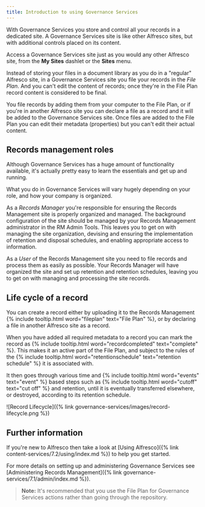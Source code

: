 ```yaml
---
title: Introduction to using Governance Services
---
```


With Governance Services you store and control all your records in a dedicated site. 
A Governance Services site is like other Alfresco sites, but with additional controls placed on its content.

Access a Governance Services site just as you would any other Alfresco site, from the **My Sites** dashlet or the **Sites** menu.

Instead of storing your files in a document library as you do in a "regular" Alfresco site, in a Governance Services 
site you file your records in the *File Plan*. And you can't edit the content of records; once they're in the File Plan 
record content is considered to be final.

You file records by adding them from your computer to the File Plan, or if you're in another Alfresco site you can 
declare a file as a record and it will be added to the Governance Services site. Once files are added to the File Plan 
you can edit their metadata (properties) but you can't edit their actual content.

## Records management roles

Although Governance Services has a huge amount of functionality available, it's actually pretty easy to learn the essentials and get up and running.

What you do in Governance Services will vary hugely depending on your role, and how your company is organized. 

As a *Records Manager* you're responsible for ensuring the Records Management site is properly organized and managed. The background configuration of the site should be managed by your Records Management administrator in the RM Admin Tools. This leaves you to get on with managing the site organization, devising and ensuring the implementation of retention and disposal schedules, and enabling appropriate access to information.

As a *User* of the Records Management site you need to file records and process them as easily as possible. Your Records Manager will have organized the site and set up retention and retention schedules, leaving you to get on with managing and processing the site records.

## Life cycle of a record

You can create a record either by uploading it to the 
Records Management {% include tooltip.html word="fileplan" text="File Plan" %}, or by declaring a file in another Alfresco site as a record.

When you have added all required metadata to a record you can mark the record as {% include tooltip.html word="recordcompleted" text="complete" %}. 
This makes it an active part of the File Plan, and subject to the rules of the {% include tooltip.html word="retentionschedule" text="retention schedule" %} it is 
associated with.

It then goes through various time and {% include tooltip.html word="events" text="event" %} based steps such as {% include tooltip.html word="cutoff" text="cut off" %} and retention, 
until it is eventually transferred elsewhere, or destroyed, according to its retention schedule.

![Record Lifecycle]({% link governance-services/images/record-lifecycle.png %})

## Further information

If you're new to Alfresco then take a look at [Using Alfresco]({% link content-services/7.2/using/index.md %}) to help you get started.

For more details on setting up and administering Governance Services see [Administering Records Management]({% link governance-services/7.1/admin/index.md %}).

> **Note:** It's recommended that you use the File Plan for Governance Services actions rather than going through the repository.
